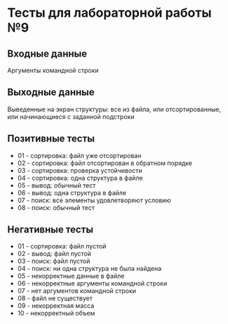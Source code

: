# Тесты для лабораторной работы №9

## Входные данные
Аргументы командной строки

## Выходные данные
Выведенные на экран структуры: все из файла, или отсортированные, или начинающиеся с заданной подстроки

## Позитивные тесты
- 01 - сортировка: файл уже отсортирован
- 02 - сортировка: файл отсортирован в обратном порядке
- 03 - сортировка: проверка устойчивости
- 04 - сортировка: одна структура в файле
- 05 - вывод: обычный тест
- 06 - вывод: одна структура в файле
- 07 - поиск: все элементы удовлетворяют условию
- 08 - поиск: обычный тест

## Негативные тесты
- 01 - сортировка: файл пустой
- 02 - вывод: файл пустой
- 03 - поиск: файл пустой
- 04 - поиск: ни одна структура не была найдена
- 05 - некорректные данные в файле
- 06 - некорректные аргументы командной строки
- 07 - нет аргументов командной строки
- 08 - файл не существует
- 09 - некорректная масса
- 10 - некорректный объем
